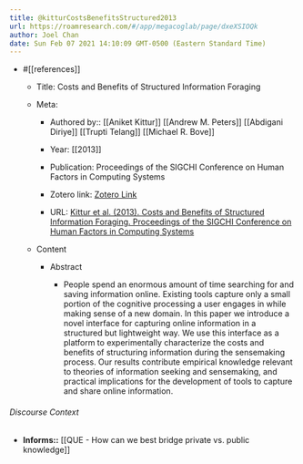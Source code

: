 ```yaml
---
title: @kitturCostsBenefitsStructured2013
url: https://roamresearch.com/#/app/megacoglab/page/dxeXSIOQk
author: Joel Chan
date: Sun Feb 07 2021 14:10:09 GMT-0500 (Eastern Standard Time)
---
```


- #[[references]]

    - Title: Costs and Benefits of Structured Information Foraging

    - Meta:

        - Authored by:: [[Aniket Kittur]] [[Andrew M. Peters]] [[Abdigani Diriye]] [[Trupti Telang]] [[Michael R. Bove]]

        - Year: [[2013]]

        - Publication: Proceedings of the SIGCHI Conference on Human Factors in Computing Systems

        - Zotero link: [Zotero Link](zotero://select/items/1_TFWV4RHR)

        - URL: [Kittur et al. (2013). Costs and Benefits of Structured Information Foraging. Proceedings of the SIGCHI Conference on Human Factors in Computing Systems](http://doi.acm.org/10.1145/2470654.2481415)

    - Content

        - Abstract

            - People spend an enormous amount of time searching for and saving information online. Existing tools capture only a small portion of the cognitive processing a user engages in while making sense of a new domain. In this paper we introduce a novel interface for capturing online information in a structured but lightweight way. We use this interface as a platform to experimentally characterize the costs and benefits of structuring information during the sensemaking process. Our results contribute empirical knowledge relevant to theories of information seeking and sensemaking, and practical implications for the development of tools to capture and share online information.

###### Discourse Context

- **Informs::** [[QUE - How can we best bridge private vs. public knowledge]]
